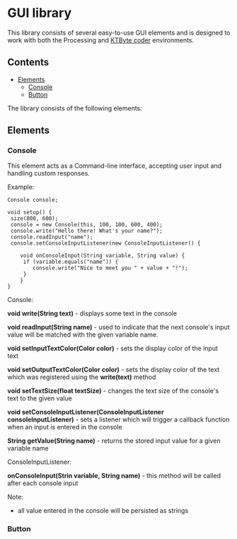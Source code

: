 # GUI library

This library consists of several easy-to-use GUI elements and is designed to work with both the Processing and [KTByte coder](https://www.ktbyte.com/coder) environments.

## Contents
  * [Elements](#elements)
     * [Console](#console)
     * [Button](#button)

The library consists of the following elements:

## <a name="#elements"></a> Elements

### <a name="#console"></a> Console

This element acts as a Command-line interface, accepting user input and handling custom responses. 

Example:
```
Console console;

void setup() {
 size(800, 600);
 console = new Console(this, 100, 100, 600, 400);
 console.write("Hello there! What's your name?");
 console.readInput("name");
 console.setConsoleInputListener(new ConsoleInputListener() {

    void onConsoleInput(String variable, String value) {
     if (variable.equals("name")) {
        console.write("Nice to meet you " + value + "!");
     }
    }
}
```
Console:

**void write(String text)** - displays some text in the console

**void readInput(String name)** - used to indicate that the next console's input value will be matched with the given variable name.

**void setInputTextColor(Color color)** - sets the display color of the input text

**void setOutputTextColor(Color color)** - sets the display color of the text which was registered using the **write(text)** method

**void setTextSize(float textSize)** - changes the text size of the console's text to the given value

**void setConsoleInputListener(ConsoleInputListener consoleInputListener)** - sets a listener which will trigger a callback function when an input is entered in the console

**String getValue(String name)** - returns the stored input value for a given variable name

ConsoleInputListener:

**onConsoleInput(Strin variable, String name)** - this method will be called after each console input


Note:
- all value entered in the console will be persisted as strings
### <a name="#button"></a> Button
